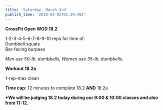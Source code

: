 ```yaml
---
title: 'Saturday, March 3rd'
publish_time: '2018-03-03T01:39:49Z'
---
```


**CrossFit Open WOD 18.2**

1-2-3-4-5-6-7-8-9-10 reps for time of:\
Dumbbell squats\
Bar-facing burpees

*Men use 50-lb. dumbbells, Women use 35-lb. dumbbells.*

**Workout 18.2a**

1-rep-max clean

**Time cap:** 12 minutes to complete 18.2 **AND** 18.2a

**\*We will be judging 18.2 today during our 9:00 & 10:00 classes and
also from 11-12.**
